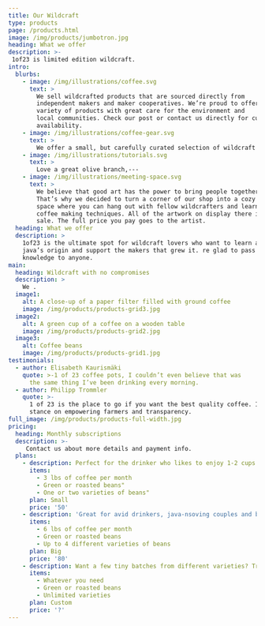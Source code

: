 ```yaml
---
title: Our Wildcraft
type: products
page: /products.html
image: /img/products/jumbotron.jpg
heading: What we offer
description: >-
 1of23 is limited edition wildcraft. 
intro:
  blurbs:
    - image: /img/illustrations/coffee.svg
      text: >
        We sell wildcrafted products that are sourced directly from
        independent makers and maker cooperatives. We’re proud to offer a
        variety of products with great care for the environment and
        local communities. Check our post or contact us directly for current
        availability.
    - image: /img/illustrations/coffee-gear.svg
      text: >
        We offer a small, but carefully curated selection of wildcraft tools---
    - image: /img/illustrations/tutorials.svg
      text: >
        Love a great olive branch,---
    - image: /img/illustrations/meeting-space.svg
      text: >
        We believe that good art has the power to bring people together.
        That’s why we decided to turn a corner of our shop into a cozy meeting
        space where you can hang out with fellow wildcrafters and learn about
        coffee making techniques. All of the artwork on display there is for
        sale. The full price you pay goes to the artist.
  heading: What we offer
  description: >
    1of23 is the ultimate spot for wildcraft lovers who want to learn about their
    java’s origin and support the makers that grew it. re glad to pass that
    knowledge to anyone.
main:
  heading: Wildcraft with no compromises
  description: >
    We .
  image1:
    alt: A close-up of a paper filter filled with ground coffee
    image: /img/products/products-grid3.jpg
  image2:
    alt: A green cup of a coffee on a wooden table
    image: /img/products/products-grid2.jpg
  image3:
    alt: Coffee beans
    image: /img/products/products-grid1.jpg
testimonials:
  - author: Elisabeth Kaurismäki
    quote: >-1 of 23 coffee pots, I couldn’t even believe that was
      the same thing I’ve been drinking every morning.
  - author: Philipp Trommler
    quote: >-
      1 of 23 is the place to go if you want the best quality coffee. I love their
      stance on empowering farmers and transparency.
full_image: /img/products/products-full-width.jpg
pricing:
  heading: Monthly subscriptions
  description: >-
     Contact us about more details and payment info.
  plans:
    - description: Perfect for the drinker who likes to enjoy 1-2 cups per day.
      items:
        - 3 lbs of coffee per month
        - Green or roasted beans"
        - One or two varieties of beans"
      plan: Small
      price: '50'
    - description: 'Great for avid drinkers, java-nsoving couples and bigger crowds'
      items:
        - 6 lbs of coffee per month
        - Green or roasted beans
        - Up to 4 different varieties of beans
      plan: Big
      price: '80'
    - description: Want a few tiny batches from different varieties? Try our custom plan
      items:
        - Whatever you need
        - Green or roasted beans
        - Unlimited varieties
      plan: Custom
      price: '?'
---
```


